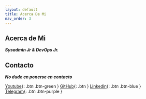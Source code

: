 ```yaml
---
layout: default
title: Acerca De Mi
nav_order: 3
---
```


## Acerca de Mi

**_Sysadmin Jr & DevOps Jr._**

## Contacto

**_No dude en ponerse en contacto_**

[Youtube](https://www.youtube.com/channel/UCledsaFq1uBeyGbmxzSG_4Q){: .btn .btn-green }
[GitHub](https://github.com/Lucho00Cuba){: .btn }
[Linkedin](https://www.linkedin.com/in/luis-octavio-mota-verdasco-sys-admin/){: .btn .btn-blue }
[Telegram](https://t.me/sysadmin_devops){: .btn .btn-purple }